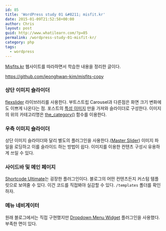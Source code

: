 ```yaml
---
id: 85
title: 'WordPress study 01 &#8211; misfit.kr'
date: 2015-01-09T21:52:58+00:00
author: Chris
layout: post
guid: http://www.whatilearn.com/?p=85
permalink: /wordpress-study-01-misfit-kr/
category: php
tags:
  - wordpress
---
```

<a href="http://misfits.kr/">Misfits.kr</a> 웹사이트를 따라하면서 학습한 내용을 정리한 글이다.

<a href="https://github.com/jeonghwan-kim/misfits-copy">https://github.com/jeonghwan-kim/misfits-copy</a>

<h3>상단 이미지 슬라이더</h3>

<a href="http://www.woothemes.com/flexslider/">flexslider</a> 라이브러리를 사용한다. 부트스트립 Carousel과 다른점은 화면 크기 변화에도 이쁘게 나온다는 점. 포스트의 <a href="http://stackoverflow.com/questions/11261883/how-to-get-wordpress-post-featured-image-url">특성 이미지</a> 만을 가져와 슬라이더로 구성한다. 이미지의 위의 카테고리명은 <a href="http://codex.wordpress.org/Function_Reference/the_category">the_category()</a> 함수를 이용한다.

<h3>우측 이미지 슬라이더</h3>

상단 이미지 슬라이더와 달리 별도의 플러그인을 사용한다.(<a href="https://wordpress.org/plugins/master-slider/">Master Slider</a>) 이미지 파일을 로딩하고 이를 슬라이드 하는 방법이 쉽다. 이미지를 이용한 컨텐츠 구성시 유용하게 쓰일 수 있다.

<h3>사이드바 및 메인 페이지</h3>

<a href="https://wordpress.org/plugins/shortcodes-ultimate/">Shortcode Ultimate</a>는 굉장한 플러그인이다. 블로그의 어떤 컨텐츠든지 커스텀 템플릿으로 보여줄 수 있다. 이건 코드를 직접봐야 실감할 수 있다. <code>/templates</code> 폴더를 확인하자.

<h3>메뉴 네비게이터</h3>

원래 블로그에서는 직접 구현했지만 <a href="https://wordpress.org/plugins/dropdown-menu-widget/">Dropdown Menu Widget</a> 플러그인을 사용했다. 부족한 면이 있다.